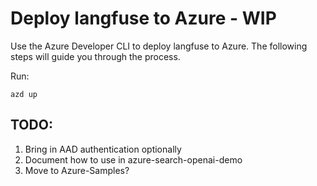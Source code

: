 # Deploy langfuse to Azure - WIP

Use the Azure Developer CLI to deploy langfuse to Azure. The following steps will guide you through the process.

Run:

```shell
azd up
```

## TODO:

1. Bring in AAD authentication optionally
2. Document how to use in azure-search-openai-demo
3. Move to Azure-Samples?